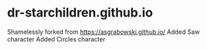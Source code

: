 # dr-starchildren.github.io
Shamelessly forked from https://asgrabowski.github.io/
Added Saw character
Added Circles character